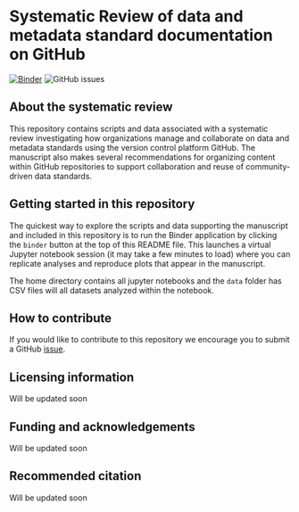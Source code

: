 # Systematic Review of data and metadata standard documentation on GitHub

[![Binder](https://mybinder.org/badge_logo.svg)](https://mybinder.org/v2/gh/ess-dive-community/github-systematic-review/main)  ![GitHub issues](https://img.shields.io/github/issues-raw/ess-dive-community/github-systematic-review)


## About the systematic review
This repository contains scripts and data associated with a systematic review investigating how organizations manage and collaborate on data and metadata standards using the version control platform GitHub. The manuscript also makes several recommendations for organizing content within GitHub repositories to support collaboration and reuse of community-driven data standards.

## Getting started in this repository
The quickest way to explore the scripts and data supporting the manuscript and included in this repository is to run the Binder application by clicking the `binder` button at the top of this README file. This launches a virtual Jupyter notebook session (it may take a few minutes to load) where you can replicate analyses and reproduce plots that appear in the manuscript.

The home directory contains all jupyter notebooks and the `data` folder has CSV files will all datasets analyzed within the notebook.

## How to contribute
If you would like to contribute to this repository we encourage you to submit a GitHub [issue](https://github.com/ess-dive-community/github-systematic-review/issues).

## Licensing information
Will be updated soon

## Funding and acknowledgements
Will be updated soon

## Recommended citation
Will be updated soon